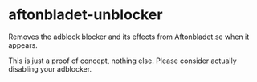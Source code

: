 # aftonbladet-unblocker

Removes the adblock blocker and its effects from Aftonbladet.se when it appears.

This is just a proof of concept, nothing else. Please consider actually disabling your adblocker.
